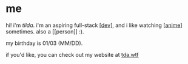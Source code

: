 # me

hi! i'm *tilda*. i'm an aspiring full-stack [[dev]], and i like watching [[anime]] sometimes. also a [[person]] :).

my birthday is 01/03 (MM/DD).

if you'd like, you can check out my website at [tda.wtf](https://tda.wtf)

[//begin]: # "Autogenerated link references for markdown compatibility"
[dev]: dev.md "dev"
[anime]: anime.md "anime"
[//end]: # "Autogenerated link references"